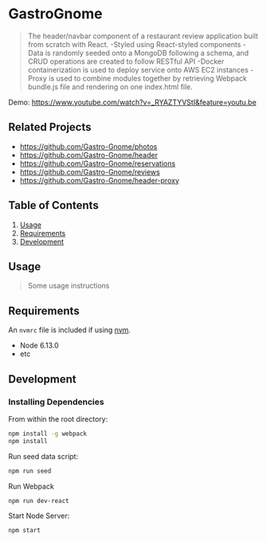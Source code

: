 # GastroGnome

>  The header/navbar component of a restaurant review application built from scratch with React.
-Styled using React-styled components
-Data is randomly seeded onto a MongoDB following a schema, and CRUD operations are created to follow RESTful API
-Docker containerization is used to deploy service onto AWS EC2 instances
-Proxy is used to combine modules together by retrieving Webpack bundle.js file and rendering on one index.html file.

Demo: https://www.youtube.com/watch?v=_RYAZTYVStI&feature=youtu.be

## Related Projects

  - https://github.com/Gastro-Gnome/photos
  - https://github.com/Gastro-Gnome/header
  - https://github.com/Gastro-Gnome/reservations
  - https://github.com/Gastro-Gnome/reviews
  - https://github.com/Gastro-Gnome/header-proxy

## Table of Contents

1. [Usage](#Usage)
1. [Requirements](#requirements)
1. [Development](#development)

## Usage

> Some usage instructions

## Requirements

An `nvmrc` file is included if using [nvm](https://github.com/creationix/nvm).

- Node 6.13.0
- etc

## Development

### Installing Dependencies

From within the root directory:

```sh
npm install -g webpack
npm install
```

Run seed data script:
```sh
npm run seed
```

Run Webpack
```sh
npm run dev-react
```

Start Node Server:
```sh
npm start
```



